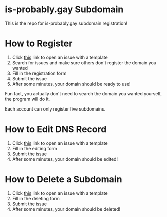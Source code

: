 # is-probably.gay Subdomain
This is the repo for is-probably.gay subdomain registration!

# How to Register
1. Click [this](https://github.com/is-probably-gay/is-probably-gay/issues/new?template=register.yml&title=Registration) link to open an issue with a template
2. Search for issues and make sure others don't register the domain you wanted
3. Fill in the registration form
4. Submit the issue
5. After some minutes, your domain should be ready to use!

Fun fact, you actually don't need to search the domain you wanted yourself, the program will do it.

Each account can only register five subdomains.

# How to Edit DNS Record
1. Click [this](https://github.com/is-probably-gay/is-probably-gay/issues/new?template=edit.yml&title=Edit) link to open an issue with a template
2. Fill in the editing form
3. Submit the issue
4. After some minutes, your domain should be edited!

# How to Delete a Subdomain
1. Click [this](https://github.com/is-probably-gay/is-probably-gay/issues/new?template=delete.yml&title=Delete) link to open an issue with a template
2. Fill in the deleting form
3. Submit the issue
4. After some minutes, your domain should be deleted!
